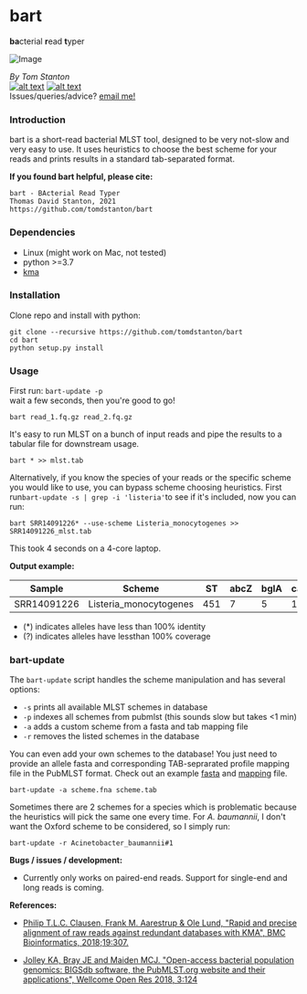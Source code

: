 # bart
**ba**cterial **r**ead **t**yper

![Image](https://github.com/tomdstanton/bart/blob/master/Bart_Simpson_200px.png)

_By Tom Stanton_ \
[![alt text][1.1]][1] [![alt text][6.1]][6] \
Issues/queries/advice?
[email me!](mailto:s1895738@ed.ac.uk?subject=[bart])

[1]: http://twitter.com/tomstantonmicro
[1.1]: http://i.imgur.com/tXSoThF.png (twitter icon with padding)
[6]: http://www.github.com/tomdstanton
[6.1]: http://i.imgur.com/0o48UoR.png (github icon with padding)

### Introduction
bart is a short-read bacterial MLST tool,
designed to be very not-slow and very easy to use.
It uses heuristics to choose the best scheme for
your reads and prints results in a standard tab-separated format.

**If you found bart helpful, please cite:**
```
bart - BActerial Read Typer
Thomas David Stanton, 2021
https://github.com/tomdstanton/bart
```
### Dependencies
* Linux (might work on Mac, not tested)
* python >=3.7
* [kma](https://anaconda.org/bioconda/kma)
### Installation
Clone repo and install with python:
```
git clone --recursive https://github.com/tomdstanton/bart
cd bart
python setup.py install
```
### Usage
First run: ```bart-update -p```\
wait a few seconds, then you're good to go!
```
bart read_1.fq.gz read_2.fq.gz
```
It's easy to run MLST on a bunch of 
input reads and pipe the results to 
a tabular file for downstream usage.
```
bart * >> mlst.tab
```
Alternatively, if you know the species of your reads
or the specific scheme you would like to use, you can bypass
scheme choosing heuristics.
First run```bart-update -s | grep -i 'listeria'```to see if it's included, now
you can run:
```
bart SRR14091226* --use-scheme Listeria_monocytogenes >> SRR14091226_mlst.tab
```
This took 4 seconds on a 4-core laptop.

**Output example:**

| Sample      | Scheme                 | ST  | abcZ | bglA | cat | dapE | dat | ldh | lhkA | CC   | Lineage | 
|-------------|------------------------|-----|------|------|-----|------|-----|-----|------|------|---------| 
| SRR14091226 | Listeria_monocytogenes | 451 | 7    | 5    | 10  | 21   | 1   | 4   | 1    | CC11 | II      |

* (*) indicates alleles have less than 100% identity
* (?) indicates alleles have lessthan 100% coverage

### bart-update
The ```bart-update``` script handles the scheme manipulation and has several options:
* ```-s``` prints all available MLST schemes in database
* ```-p``` indexes all schemes from pubmlst (this sounds slow but takes <1 min)
* ```-a``` adds a custom scheme from a fasta and tab mapping file
* ```-r``` removes the listed schemes in the database

You can even add your own schemes to the database! You just need to
provide an allele fasta and corresponding TAB-seprarated profile mapping
file in the PubMLST format. Check out an example 
[fasta](https://rest.pubmlst.org/db/pubmlst_mflocculare_seqdef/loci/adk/alleles_fasta) 
and 
[mapping](https://rest.pubmlst.org/db/pubmlst_mflocculare_seqdef/schemes/1/profiles_csv)
file.
```
bart-update -a scheme.fna scheme.tab
```
Sometimes there are 2 schemes for a species which is problematic because
the heuristics will pick the same one every time. For _A. baumannii_,
I don't want the Oxford  scheme to be considered, so I simply run:
```
bart-update -r Acinetobacter_baumannii#1
```

**Bugs / issues / development:**
* Currently only works on paired-end reads. Support for
single-end and long reads is coming.

**References:**
* [Philip T.L.C. Clausen, Frank M. Aarestrup & Ole Lund, "Rapid and precise alignment 
  of raw reads against redundant databases with KMA", BMC Bioinformatics, 2018;19:307.
  ](https://bmcbioinformatics.biomedcentral.com/articles/10.1186/s12859-018-2336-6)
  
* [Jolley KA, Bray JE and Maiden MCJ. "Open-access bacterial population genomics: 
  BIGSdb software, the PubMLST.org website and their applications", 
  Wellcome Open Res 2018, 3:124
  ](https://doi.org/10.12688/wellcomeopenres.14826.1)